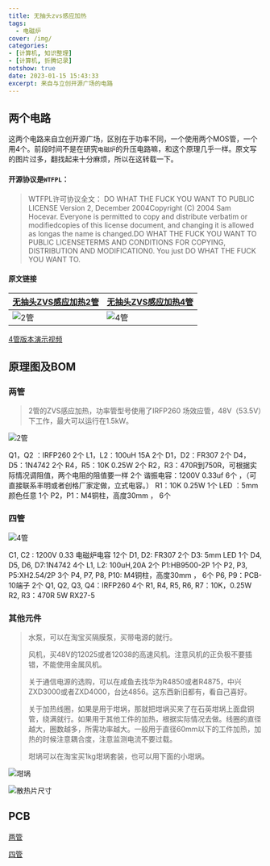```yaml
---
title: 无抽头zvs感应加热
tags:
  - 电磁炉
cover: /img/
categories:
- [计算机, 知识整理]
- [计算机, 折腾记录]
notshow: true
date: 2023-01-15 15:43:33
excerpt: 来自与立创开源广场的电路
---
```

## 两个电路
这两个电路来自立创开源广场，区别在于功率不同，一个使用两个MOS管，一个用4个。前段时间不是在研究`电磁炉`的升压电路嘛，和这个原理几乎一样。原文写的图片过多，翻找起来十分麻烦，所以在这转载一下。

#### 开源协议是`WTFPL`：
> WTFPL许可协议全文：
DO WHAT THE FUCK YOU WANT TO PUBLIC LICENSE Version 2, December 2004Copyright (C) 2004 Sam Hocevar. Everyone is permitted to copy and distribute verbatim or modifiedcopies of this license document, and changing it is allowed as longas the name is changed.DO WHAT THE FUCK YOU WANT TO PUBLIC LICENSETERMS AND CONDITIONS FOR COPYING, DISTRIBUTION AND MODIFICATION0. You just DO WHAT THE FUCK YOU WANT TO.
#### 原文链接
|[无抽头ZVS感应加热2管](https://oshwhub.com/Soviet_lynx/ZVS_IH_2MOS)|[无抽头ZVS感应加热4管](https://oshwhub.com/Soviet_lynx/ZVS_IH_4MOS)|
|---|---|
| ![2管](bDsezGxEpgbfMpKnHknjMGEE1yTeO0wyBEsdJ9hY.jpg) | ![4管](jVguS5GzsHfRpJrIeYpbb1z78IkyzdpDvxvyisaf.jpg) |

[4管版本演示视频](https://www.bilibili.com/video/BV1mX4y1u7gN)

## 原理图及BOM
### 两管

> 2管的ZVS感应加热，功率管型号使用了IRFP260 场效应管，48V（53.5V）下工作，最大可以运行在1.5kW。

![2管](wtqZ1Dcx43DrFtgx7jA72eU9LiCVK1J7cgHrtZmB.png)

Q1，Q2 ：IRFP260   2个
L1，L2：100uH 15A 2个
D1，D2：FR307        2个
D4，D5：1N4742     2个
R4，R5：10K 0.25W 2个
R2，R3：470R到750R，可根据实际情况调阻值，两个电阻的阻值要一样  2个
谐振电容：1200V 0.33uf 6个 ，（可直接联系丰明或者创格厂家定做，立式电容。）
R1：10K 0.25W  1个
LED ：5mm  颜色任意 1个
P2，P1：M4铜柱，高度30mm ， 6个

### 四管
![4管](x2azPc11vUShhwYlsvT5E2dJdlmoQ41MLQUG9xkM.png)

C1, C2 : 1200V 0.33 电磁炉电容 12个
D1, D2: FR307 2个
D3: 5mm LED 1个
D4, D5, D6, D7:1N4742 4个
L1, L2: 100uH,20A 2个
P1:HB9500-2P 1个
P2, P3, P5:XH2.54/2P 3个
P4, P7, P8, P10: M4铜柱，高度30mm ， 6个
P6, P9：PCB-10端子 2个
Q1, Q2, Q3, Q4：IRFP260 4个
R1, R4, R5, R6, R7：10K，0.25W
R2, R3：470R 5W RX27-5

### 其他元件

> 水泵，可以在淘宝买隔膜泵，买带电源的就行。
> 
> 风机，买48V的12025或者12038的高速风机。注意风机的正负极不要插错，不能使用金属风机。
>
> 关于通信电源的选购，可以在咸鱼去找华为R4850或者R4875，中兴ZXD3000或者ZXD4000，台达4856。这东西新旧都有，看自己喜好。
>
> 关于加热线圈，如果是用于坩埚，那就把坩埚买来了在石英坩埚上面盘铜管，绕满就行。如果用于其他工件的加热，根据实际情况去做。线圈的直径越大，圈数越多，所需功率越大。一般用于直径60mm以下的工件加热，加热的时候注意耦合度，注意监测电流不要过载。
>
> 坩埚可以在淘宝买1kg坩埚套装，也可以用下面的小坩埚。

![坩埚](PFyejGpA1QPrCeGvYZDhj5dvLOKCiq5ttLzTdasK.jpg)

![散热片尺寸](ikEJdLdoSprsMhK5HF8YuVpQlf5mlbOccPjTIG5Q.png)

## PCB
[两管](https://lceda.cn/editor#project_id=b7443b19f4f0441da76def948c7d31c9)

[四管](https://lceda.cn/editor#project_id=3fd16e4140594e3c8e97fd7ad751a1b2)